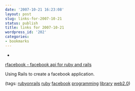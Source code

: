 ```yaml
---
date: '2007-10-21 16:23:08'
layout: post
slug: links-for-2007-10-21
status: publish
title: links for 2007-10-21
wordpress_id: '202'
categories:
- bookmarks
---
```



	
  *
		

[rfacebook - facebook api for ruby and rails](http://rfacebook.rubyforge.org/)


		

Using Rails to create a facebook application.


		

(tags: [rubyonrails](http://del.icio.us/eob/rubyonrails) [ruby](http://del.icio.us/eob/ruby) [facebook](http://del.icio.us/eob/facebook) [programming](http://del.icio.us/eob/programming) [library](http://del.icio.us/eob/library) [web2.0](http://del.icio.us/eob/web2.0))


	



